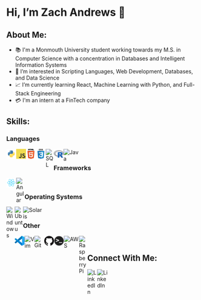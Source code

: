 # Hi, I’m Zach Andrews 👋 

## About Me:
- 📚 I'm a Monmouth University student working towards my M.S. in Computer Science with a concentration in Databases and Intelligent Information Systems
- 👀 I’m interested in Scripting Languages, Web Development, Databases, and Data Science
- 📈 I’m currently learning React, Machine Learning with Python, and Full-Stack Engineering
- 💳 I'm an intern at a FinTech company

## Skills:
### Languages
<img align="left" alt="Python" width="26px" src="https://raw.githubusercontent.com/github/explore/80688e429a7d4ef2fca1e82350fe8e3517d3494d/topics/python/python.png" />
<img align="left" alt="JavaScript" width="26px" src="https://raw.githubusercontent.com/github/explore/80688e429a7d4ef2fca1e82350fe8e3517d3494d/topics/javascript/javascript.png" />
<img align="left" alt="HTML5" width="26px" src="https://raw.githubusercontent.com/github/explore/80688e429a7d4ef2fca1e82350fe8e3517d3494d/topics/html/html.png" />
<img align="left" alt="CSS3" width="26px" src="https://raw.githubusercontent.com/github/explore/80688e429a7d4ef2fca1e82350fe8e3517d3494d/topics/css/css.png" />
<img align="left" alt="SQL" width="21px" src="https://logodix.com/logo/1327215.png" />
<img align="left" alt="R" width="26px" src="https://raw.githubusercontent.com/github/explore/80688e429a7d4ef2fca1e82350fe8e3517d3494d/topics/r/r.png" />
<img align="left" alt="Java" width="40px" src="https://1000logos.net/wp-content/uploads/2020/09/Java-Logo.png" />
<br>

### Frameworks
<img align="left" alt="React" width="26px" src="https://raw.githubusercontent.com/github/explore/80688e429a7d4ef2fca1e82350fe8e3517d3494d/topics/react/react.png" />
<img align="left" alt="Angular" width="22px" src="https://angular.io/assets/images/logos/angularjs/AngularJS-Shield.svg" />

<br>

### Operating Systems
<img align="left" alt="Windows" width="22px" src="https://upload.wikimedia.org/wikipedia/commons/thumb/5/5f/Windows_logo_-_2012.svg/2048px-Windows_logo_-_2012.svg.png" />
<img align="left" alt="Ubuntu" width="22px" src="https://assets.ubuntu.com/v1/29985a98-ubuntu-logo32.png" />
<img align="left" alt="Solaris" width="52px" src="https://upload.wikimedia.org/wikipedia/commons/thumb/e/ee/Aktualne_logo_Oracle_Solaris_OS_OSos.png/250px-Aktualne_logo_Oracle_Solaris_OS_OSos.png" />

<br>

### Other
<img align="left" alt="Visual Studio Code" width="26px" src="https://raw.githubusercontent.com/github/explore/80688e429a7d4ef2fca1e82350fe8e3517d3494d/topics/visual-studio-code/visual-studio-code.png" /> 
<img align="left" alt="Vim" width="26px" src="https://upload.wikimedia.org/wikipedia/commons/thumb/9/9f/Vimlogo.svg/1022px-Vimlogo.svg.png" />
<img align="left" alt="Git" width="26px" src="https://git-scm.com/images/logos/downloads/Git-Icon-1788C.png" />
<img align="left" alt="GitHub" width="26px" src="https://raw.githubusercontent.com/github/explore/78df643247d429f6cc873026c0622819ad797942/topics/github/github.png" />
<img align="left" alt="Terminal" width="26px" src="https://raw.githubusercontent.com/github/explore/80688e429a7d4ef2fca1e82350fe8e3517d3494d/topics/terminal/terminal.png" />
<img align="left" alt="AWS" width="40px" src="http://techtalent.ca/wp-content/uploads/2020/12/1_b_al7C5p26tbZG4sy-CWqw.png" />
<img align="left" alt="Raspberry Pi" width="22px" src="https://www.raspberrypi.org/app/uploads/2018/03/RPi-Logo-Reg-SCREEN.png" />

<br>

## Connect With Me:
[<img align="left" alt="LinkedIn" width="26px" src="https://upload.wikimedia.org/wikipedia/commons/thumb/c/ca/LinkedIn_logo_initials.png/768px-LinkedIn_logo_initials.png" />][linkedin]
[<img align="left" alt="LinkedIn" width="29px" src="https://cdn4.iconfinder.com/data/icons/social-media-logos-6/512/112-gmail_email_mail-512.png" />][Email]

[linkedin]: https://www.linkedin.com/in/zach-andrews-634a16192/
[Email]: mailto:ztandrews18@sbcglobal.net
